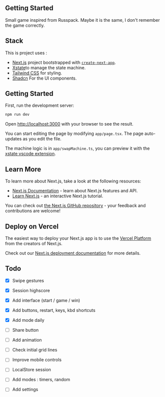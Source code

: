 ## Getting Started

Small game inspired from Russpack. Maybe it is the same, I don't remember the game correctly.

## Stack

This is project uses : 
 - [Next.js](https://nextjs.org) project bootstrapped with [`create-next-app`](https://nextjs.org/docs/app/api-reference/cli/create-next-app).
 - [Xstate](https://stately.ai/docs)to manage the state machine.
 - [Tailwind CSS](https://tailwindcss.com/) for styling.
 - [Shadcn](https://ui.shadcn.com/) For the UI components.

## Getting Started

First, run the development server:

```bash
npm run dev
```

Open [http://localhost:3000](http://localhost:3000) with your browser to see the result.

You can start editing the page by modifying `app/page.tsx`. The page auto-updates as you edit the file.

The machine logic is in `app/swapMachine.ts`, you can preview it with the [xstate vscode extension](https://marketplace.visualstudio.com/items?itemName=statelyai.stately-vscode).


## Learn More

To learn more about Next.js, take a look at the following resources:

- [Next.js Documentation](https://nextjs.org/docs) - learn about Next.js features and API.
- [Learn Next.js](https://nextjs.org/learn) - an interactive Next.js tutorial.

You can check out [the Next.js GitHub repository](https://github.com/vercel/next.js) - your feedback and contributions are welcome!

## Deploy on Vercel

The easiest way to deploy your Next.js app is to use the [Vercel Platform](https://vercel.com/new?utm_medium=default-template&filter=next.js&utm_source=create-next-app&utm_campaign=create-next-app-readme) from the creators of Next.js.

Check out our [Next.js deployment documentation](https://nextjs.org/docs/app/building-your-application/deploying) for more details.

## Todo

 - [x] Swipe gestures
 - [x] Session highscore
 - [x] Add interface (start / game / win)
 - [x] Add buttons, restart, keys, kbd shortcuts
 - [x] Add mode daily
 - [ ] Share button
 - [ ] Add animation
 - [ ] Check initial grid lines
 - [ ] Improve mobile controls
 - [ ] LocalStore session
 - [ ] Add modes : timers, random
 - [ ] Add settings
 